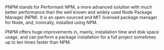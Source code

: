 PNPM stands for Performant NPM, a more advanced solution with much better performance than the well known and widely used Node Package Manager (NPM). It is an open-sourced and MIT licensed package manager for Node, and, ironically, installed using NPM.

PNPM offers huge improvements in, mainly, installation time and disk space usage, and can perform a package installation for a full project sometimes up to ten times faster than NPM.